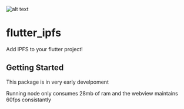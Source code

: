 ![alt text](https://i.ibb.co/tX6mRY7/Untitled.jpg)
# flutter_ipfs

Add IPFS to your flutter project!

## Getting Started

This package is in very early develpoment 

Running node only consumes 28mb of ram and the webview maintains 60fps consistantly
